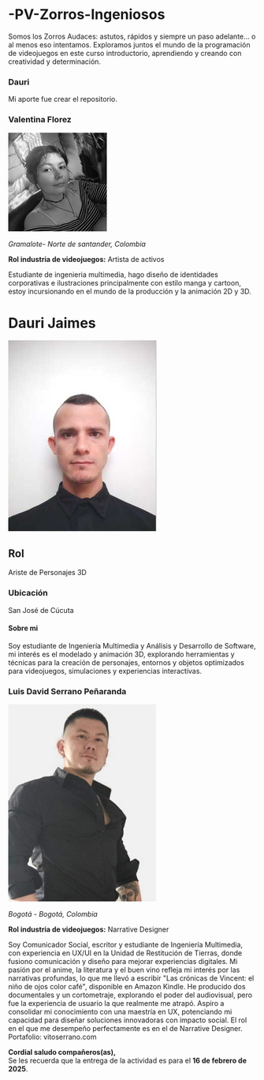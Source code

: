 # -PV-Zorros-Ingeniosos
Somos los Zorros Audaces: astutos, rápidos y siempre un paso adelante... o al menos eso intentamos. Exploramos juntos el mundo de la programación de videojuegos en este curso introductorio, aprendiendo y creando con creatividad y determinación.

### Dauri
Mi aporte fue crear el repositorio.


 ### **Valentina Florez**
![Foto](Valentina_F/foto.jpg)

_Gramalote- Norte de santander, Colombia_

**Rol industria de videojuegos:** Artista de activos

Estudiante de ingenieria multimedia, hago diseño de identidades corporativas e ilustraciones principalmente con estilo manga y cartoon, estoy incursionando en el mundo de la producción y la animación 2D y 3D.





# Dauri Jaimes
![Mi foto - Dauri Jaimes](https://raw.githubusercontent.com/dyjaimes/-PV-Zorros-Ingeniosos/Dauri/DauriYidarli/foto2.jpeg)
## Rol
Ariste de Personajes 3D
### Ubicación
San José de Cúcuta
#### Sobre mi
Soy estudiante de Ingeniería Multimedia y Análisis y Desarrollo de Software, mi interés es el modelado y animación 3D, explorando herramientas y técnicas para la creación de personajes, entornos y objetos optimizados para videojuegos, simulaciones y experiencias interactivas.

### **Luis David Serrano Peñaranda**

<img src="https://github.com/dyjaimes/-PV-Zorros-Ingeniosos/blob/main/David_S/vito.jpeg?raw=true" alt="Foto Luis David" width="300" />

_Bogotá - Bogotá, Colombia_

**Rol industria de videojuegos:** Narrative Designer

Soy Comunicador Social, escritor y estudiante de Ingeniería Multimedia, con experiencia en UX/UI en la Unidad de Restitución de Tierras, donde fusiono comunicación y diseño para mejorar experiencias digitales. Mi pasión por el anime, la literatura y el buen vino refleja mi interés por las narrativas profundas, lo que me llevó a escribir "Las crónicas de Vincent: el niño de ojos color café", disponible en Amazon Kindle. He producido dos documentales y un cortometraje, explorando el poder del audiovisual, pero fue la experiencia de usuario la que realmente me atrapó. Aspiro a consolidar mi conocimiento con una maestría en UX, potenciando mi capacidad para diseñar soluciones innovadoras con impacto social. 
El rol en el que me desempeño perfectamente es en el de Narrative Designer.
Portafolio: vitoserrano.com

**Cordial saludo compañeros(as),**  
Se les recuerda que la entrega de la actividad es para el **16 de febrero de 2025**.



